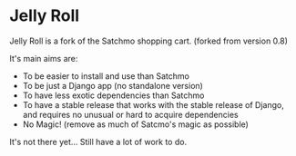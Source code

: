 # Jelly Roll

Jelly Roll is a fork of the Satchmo shopping cart. (forked from version 0.8)

It's main aims are:
* To be easier to install and use than Satchmo
* To be just a Django app (no standalone version)
* To have less exotic dependencies than Satchmo
* To have a stable release that works with the stable release of Django, and requires no unusual or hard to acquire dependencies
* No Magic! (remove as much of Satcmo's magic as possible)

It's not there yet... Still have a lot of work to do.
